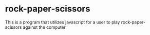 # rock-paper-scissors

This is a program that utilizes javascript for a user to play rock-paper-scissors against the computer.